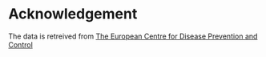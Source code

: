 # Acknowledgement

The data is retreived from [The European Centre for Disease Prevention and Control](https://www.ecdc.europa.eu/en/covid-19/data)
